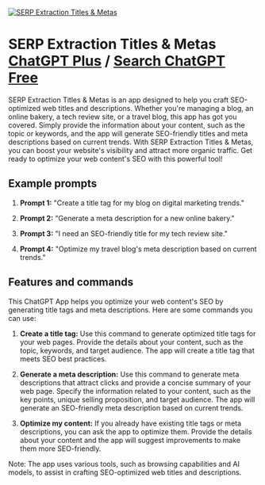 
[![SERP Extraction Titles & Metas](https://files.oaiusercontent.com/file-G6nR0VOTxR2jzvn65OC4IUMd?se=2123-10-17T17%3A50%3A01Z&sp=r&sv=2021-08-06&sr=b&rscc=max-age%3D31536000%2C%20immutable&rscd=attachment%3B%20filename%3D538024a7-d9da-455a-8048-3c416c483a76.png&sig=uUYkpvXiGH34R4ZaMlQ6hso8AW5pX5WblAaIAADRsVM%3D)](https://chat.openai.com/g/g-QCbx9v32n-serp-extraction-titles-metas)

# SERP Extraction Titles & Metas [ChatGPT Plus](https://chat.openai.com/g/g-QCbx9v32n-serp-extraction-titles-metas) / [Search ChatGPT Free](https://gptcall.net/index.html#/?search=SERP%20Extraction%20Titles%20%26%20Metas)

SERP Extraction Titles & Metas is an app designed to help you craft SEO-optimized web titles and descriptions. Whether you're managing a blog, an online bakery, a tech review site, or a travel blog, this app has got you covered. Simply provide the information about your content, such as the topic or keywords, and the app will generate SEO-friendly titles and meta descriptions based on current trends. With SERP Extraction Titles & Metas, you can boost your website's visibility and attract more organic traffic. Get ready to optimize your web content's SEO with this powerful tool!

## Example prompts

1. **Prompt 1:** "Create a title tag for my blog on digital marketing trends."

2. **Prompt 2:** "Generate a meta description for a new online bakery."

3. **Prompt 3:** "I need an SEO-friendly title for my tech review site."

4. **Prompt 4:** "Optimize my travel blog's meta description based on current trends."


## Features and commands

This ChatGPT App helps you optimize your web content's SEO by generating title tags and meta descriptions. Here are some commands you can use:

1. **Create a title tag:** Use this command to generate optimized title tags for your web pages. Provide the details about your content, such as the topic, keywords, and target audience. The app will create a title tag that meets SEO best practices.

2. **Generate a meta description:** Use this command to generate meta descriptions that attract clicks and provide a concise summary of your web page. Specify the information related to your content, such as the key points, unique selling proposition, and target audience. The app will generate an SEO-friendly meta description based on current trends.

3. **Optimize my content:** If you already have existing title tags or meta descriptions, you can ask the app to optimize them. Provide the details about your content and the app will suggest improvements to make them more SEO-friendly.

Note: The app uses various tools, such as browsing capabilities and AI models, to assist in crafting SEO-optimized web titles and descriptions.


